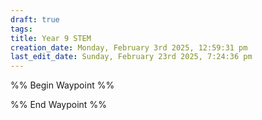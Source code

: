 ```yaml
---
draft: true
tags: 
title: Year 9 STEM
creation_date: Monday, February 3rd 2025, 12:59:31 pm
last_edit_date: Sunday, February 23rd 2025, 7:24:36 pm
---
```


%% Begin Waypoint %%

%% End Waypoint %%
